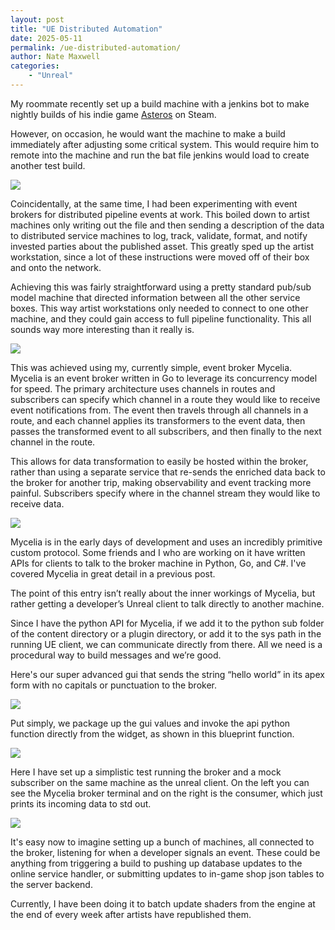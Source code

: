 ```yaml
---
layout: post
title: "UE Distributed Automation"
date: 2025-05-11
permalink: /ue-distributed-automation/
author: Nate Maxwell
categories:
    - "Unreal"
---
```


My roommate recently set up a build machine with a jenkins bot to make nightly builds of his indie game [Asteros](https://store.steampowered.com/app/2991430/Asteros/) on Steam.

However, on occasion, he would want the machine to make a build immediately after adjusting some critical system.
This would require him to remote into the machine and run the bat file jenkins would load to create another test build.

<img src="https://i.imgur.com/0XrBjj8.jpg">

Coincidentally, at the same time, I had been experimenting with event brokers for distributed pipeline events at work.
This boiled down to artist machines only writing out the file and then sending a description of the data to distributed service machines to log, track,
validate, format, and notify invested parties about the published asset. This greatly sped up the artist workstation, since a lot of these instructions
were moved off of their box and onto the network.

Achieving this was fairly straightforward using a pretty standard pub/sub model machine that directed information between all the other service boxes.
This way artist workstations only needed to connect to one other machine, and they could gain access to full pipeline functionality.
This all sounds way more interesting than it really is.

<img src="https://i.imgur.com/fQxTvqb.png">

This was achieved using my, currently simple, event broker Mycelia.
Mycelia is an event broker written in Go to leverage its concurrency model for speed.
The primary architecture uses channels in routes and subscribers can specify which channel in a route they would like to receive event notifications from.
The event then travels through all channels in a route, and each channel applies its transformers to the event data, then passes the transformed event to
all subscribers, and then finally to the next channel in the route.

This allows for data transformation to easily be hosted within the broker, rather than using a separate service that re-sends the enriched data back to
the broker for another trip, making observability and event tracking more painful. Subscribers specify where in the channel stream they would like to receive data.

<img src="https://i.imgur.com/q3cwIBJ.png">

Mycelia is in the early days of development and uses an incredibly primitive custom protocol.
Some friends and I who are working on it have written APIs for clients to talk to the broker machine in Python, Go, and C#.
I've covered Mycelia in great detail in a previous post.

The point of this entry isn’t really about the inner workings of Mycelia, but rather getting a developer’s Unreal client to talk directly to another machine.

Since I have the python API for Mycelia, if we add it to the python sub folder of the content directory or a plugin directory, or add it to the sys path
in the running UE client, we can communicate directly from there. All we need is a procedural way to build messages and we’re good.

Here's our super advanced gui that sends the string “hello world” in its apex form with no capitals or punctuation to the broker.

<img src="https://i.imgur.com/wylWdOc.png">

Put simply, we package up the gui values and invoke the api python function directly from the widget, as shown in this blueprint function.

<img src="https://i.imgur.com/Tqo3iYG.png">

Here I have set up a simplistic test running the broker and a mock subscriber on the same machine as the unreal client.
On the left you can see the Mycelia broker terminal and on the right is the consumer, which just prints its incoming data to std out.

<img src="https://i.imgur.com/lWVwuZl.png">

It's easy now to imagine setting up a bunch of machines, all connected to the broker, listening for when a developer signals an event.
These could be anything from triggering a build to pushing up database updates to the online service handler, or submitting updates to in-game shop json tables to the server backend.

Currently, I have been doing it to batch update shaders from the engine at the end of every week after artists have republished them.
